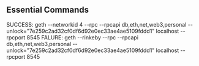 
## Essential Commands
SUCCESS: geth --networkid 4 --rpc --rpcapi db,eth,net,web3,personal --unlock="7e259c2ad32cf0df6d92e0ec33ae4ae5109fddd1" localhost --rpcport 8545
FALURE: geth --rinkeby --rpc --rpcapi db,eth,net,web3,personal --unlock="7e259c2ad32cf0df6d92e0ec33ae4ae5109fddd1" localhost --rpcport 8545